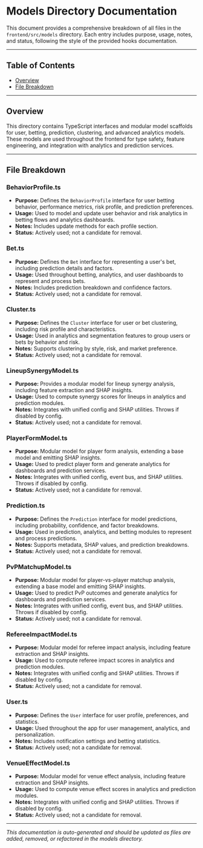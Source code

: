 # Models Directory Documentation

This document provides a comprehensive breakdown of all files in the `frontend/src/models` directory. Each entry includes purpose, usage, notes, and status, following the style of the provided hooks documentation.

---

## Table of Contents

- [Overview](#overview)
- [File Breakdown](#file-breakdown)

---

## Overview

This directory contains TypeScript interfaces and modular model scaffolds for user, betting, prediction, clustering, and advanced analytics models. These models are used throughout the frontend for type safety, feature engineering, and integration with analytics and prediction services.

---

## File Breakdown

### BehaviorProfile.ts

- **Purpose:** Defines the `BehaviorProfile` interface for user betting behavior, performance metrics, risk profile, and prediction preferences.
- **Usage:** Used to model and update user behavior and risk analytics in betting flows and analytics dashboards.
- **Notes:** Includes update methods for each profile section.
- **Status:** Actively used; not a candidate for removal.

### Bet.ts

- **Purpose:** Defines the `Bet` interface for representing a user's bet, including prediction details and factors.
- **Usage:** Used throughout betting, analytics, and user dashboards to represent and process bets.
- **Notes:** Includes prediction breakdown and confidence factors.
- **Status:** Actively used; not a candidate for removal.

### Cluster.ts

- **Purpose:** Defines the `Cluster` interface for user or bet clustering, including risk profile and characteristics.
- **Usage:** Used in analytics and segmentation features to group users or bets by behavior and risk.
- **Notes:** Supports clustering by style, risk, and market preference.
- **Status:** Actively used; not a candidate for removal.

### LineupSynergyModel.ts

- **Purpose:** Provides a modular model for lineup synergy analysis, including feature extraction and SHAP insights.
- **Usage:** Used to compute synergy scores for lineups in analytics and prediction modules.
- **Notes:** Integrates with unified config and SHAP utilities. Throws if disabled by config.
- **Status:** Actively used; not a candidate for removal.

### PlayerFormModel.ts

- **Purpose:** Modular model for player form analysis, extending a base model and emitting SHAP insights.
- **Usage:** Used to predict player form and generate analytics for dashboards and prediction services.
- **Notes:** Integrates with unified config, event bus, and SHAP utilities. Throws if disabled by config.
- **Status:** Actively used; not a candidate for removal.

### Prediction.ts

- **Purpose:** Defines the `Prediction` interface for model predictions, including probability, confidence, and factor breakdowns.
- **Usage:** Used in prediction, analytics, and betting modules to represent and process predictions.
- **Notes:** Supports metadata, SHAP values, and prediction breakdowns.
- **Status:** Actively used; not a candidate for removal.

### PvPMatchupModel.ts

- **Purpose:** Modular model for player-vs-player matchup analysis, extending a base model and emitting SHAP insights.
- **Usage:** Used to predict PvP outcomes and generate analytics for dashboards and prediction services.
- **Notes:** Integrates with unified config, event bus, and SHAP utilities. Throws if disabled by config.
- **Status:** Actively used; not a candidate for removal.

### RefereeImpactModel.ts

- **Purpose:** Modular model for referee impact analysis, including feature extraction and SHAP insights.
- **Usage:** Used to compute referee impact scores in analytics and prediction modules.
- **Notes:** Integrates with unified config and SHAP utilities. Throws if disabled by config.
- **Status:** Actively used; not a candidate for removal.

### User.ts

- **Purpose:** Defines the `User` interface for user profile, preferences, and statistics.
- **Usage:** Used throughout the app for user management, analytics, and personalization.
- **Notes:** Includes notification settings and betting statistics.
- **Status:** Actively used; not a candidate for removal.

### VenueEffectModel.ts

- **Purpose:** Modular model for venue effect analysis, including feature extraction and SHAP insights.
- **Usage:** Used to compute venue effect scores in analytics and prediction modules.
- **Notes:** Integrates with unified config and SHAP utilities. Throws if disabled by config.
- **Status:** Actively used; not a candidate for removal.

---

_This documentation is auto-generated and should be updated as files are added, removed, or refactored in the models directory._
